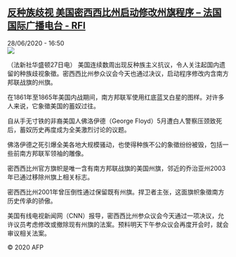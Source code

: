 <!--1593359765000-->
[反种族歧视  美国密西西比州启动修改州旗程序 – 法国国际广播电台 - RFI](http://www.rfi.fr//cn/contenu/20200628-%E5%8F%8D%E7%A7%8D%E6%97%8F%E6%AD%A7%E8%A7%86-%E7%BE%8E%E5%9B%BD%E5%AF%86%E8%A5%BF%E8%A5%BF%E6%AF%94%E5%B7%9E%E5%90%AF%E5%8A%A8%E4%BF%AE%E6%94%B9%E5%B7%9E%E6%97%97%E7%A8%8B%E5%BA%8F)
------

<div>28/06/2020 - 16:50</div><img src="https://s.rfi.fr/media/display/1e0838c4-b955-11ea-ab29-005056bff430/w:310/p:16x9/int0014b.200628225002.jpg"><div class="t-content__body u-clearfix"><div class="m-interstitial"></div><p>（法新社华盛顿27日电）    美国连续数周出现反种族主义抗议，令人关注起国内遗留的种族歧视象徵。密西西比州参众议会今天也通过决议，启动程序修改内含南方邦联战旗的州旗。</p><p>    在1861年至1865年美国内战期间，南方邦联军使用红底蓝叉白星的图样。对许多人来说，它象徵美国的蓄奴过往。</p><p>    自从手无寸铁的非裔美国人佛洛伊德（George Floyd）5月遭白人警察压颈致死后，蓄奴历史再度成为全美激烈讨论的议题。</p><p>    佛洛伊德之死引爆全美各地大规模骚动，也使得种族不公的象徵纷纷被毁，包括一些前南方邦联军领袖的雕像。</p><p>    密西西比州官方旗帜是唯一含有南方邦联战旗的美国州旗，邻近的乔治亚州2003年已通过移除州旗上相关标志。</p><p>    密西西比州2001年曾压倒性通过保留既有州旗。捍卫者主张，这面旗帜象徵南方历史传承的骄傲。</p><p>    美国有线电视新闻网（CNN）报导，密西西比州参众议会今天通过一项决议，允许议员考虑修改或撤除现有州旗的法案。预料明天下午参众议会再度开会时，就会审议相关法案。</p><p class="t-copyright">© 2020 AFP</p>        </div>

